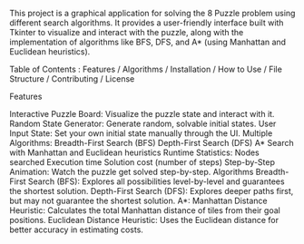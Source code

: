 This project is a graphical application for solving the 8 Puzzle problem using different search algorithms. It provides a user-friendly interface built with Tkinter to visualize and interact with the puzzle, along with the implementation of algorithms like BFS, DFS, and A* (using Manhattan and Euclidean heuristics).

Table of Contents :
Features /
Algorithms /
Installation /
How to Use /
File Structure /
Contributing /
License


Features

Interactive Puzzle Board: Visualize the puzzle state and interact with it.
Random State Generator: Generate random, solvable initial states.
User Input State: Set your own initial state manually through the UI.
Multiple Algorithms:
Breadth-First Search (BFS)
Depth-First Search (DFS)
A* Search with Manhattan and Euclidean heuristics
Runtime Statistics:
Nodes searched
Execution time
Solution cost (number of steps)
Step-by-Step Animation: Watch the puzzle get solved step-by-step.
Algorithms
Breadth-First Search (BFS): Explores all possibilities level-by-level and guarantees the shortest solution.
Depth-First Search (DFS): Explores deeper paths first, but may not guarantee the shortest solution.
A*:
Manhattan Distance Heuristic: Calculates the total Manhattan distance of tiles from their goal positions.
Euclidean Distance Heuristic: Uses the Euclidean distance for better accuracy in estimating costs.
